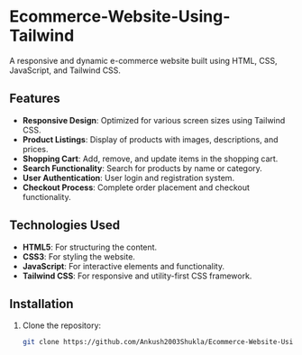 # Ecommerce-Website-Using-Tailwind

A responsive and dynamic e-commerce website built using HTML, CSS, JavaScript, and Tailwind CSS.

## Features

- **Responsive Design**: Optimized for various screen sizes using Tailwind CSS.
- **Product Listings**: Display of products with images, descriptions, and prices.
- **Shopping Cart**: Add, remove, and update items in the shopping cart.
- **Search Functionality**: Search for products by name or category.
- **User Authentication**: User login and registration system.
- **Checkout Process**: Complete order placement and checkout functionality.

## Technologies Used

- **HTML5**: For structuring the content.
- **CSS3**: For styling the website.
- **JavaScript**: For interactive elements and functionality.
- **Tailwind CSS**: For responsive and utility-first CSS framework.

## Installation

1. Clone the repository:

   ```bash
   git clone https://github.com/Ankush2003Shukla/Ecommerce-Website-Using-Tailwind
